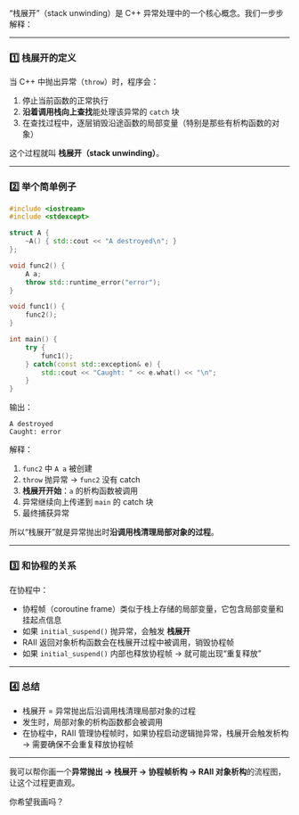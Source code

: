 “栈展开”（stack unwinding）是 C++ 异常处理中的一个核心概念。我们一步步解释：

---

### 1️⃣ 栈展开的定义

当 C++ 中抛出异常（`throw`）时，程序会：

1. 停止当前函数的正常执行
2. **沿着调用栈向上查找**能处理该异常的 `catch` 块
3. 在查找过程中，逐层销毁沿途函数的局部变量（特别是那些有析构函数的对象）

这个过程就叫 **栈展开（stack unwinding）**。

---

### 2️⃣ 举个简单例子

```cpp
#include <iostream>
#include <stdexcept>

struct A {
    ~A() { std::cout << "A destroyed\n"; }
};

void func2() {
    A a;
    throw std::runtime_error("error");
}

void func1() {
    func2();
}

int main() {
    try {
        func1();
    } catch(const std::exception& e) {
        std::cout << "Caught: " << e.what() << "\n";
    }
}
```

输出：

```
A destroyed
Caught: error
```

解释：

1. `func2` 中 `A a` 被创建
2. `throw` 抛异常 → `func2` 没有 catch
3. **栈展开开始**：`a` 的析构函数被调用
4. 异常继续向上传递到 `main` 的 catch 块
5. 最终捕获异常

所以“栈展开”就是异常抛出时**沿调用栈清理局部对象的过程**。

---

### 3️⃣ 和协程的关系

在协程中：

* 协程帧（coroutine frame）类似于栈上存储的局部变量，它包含局部变量和挂起点信息
* 如果 `initial_suspend()` 抛异常，会触发 **栈展开**
* RAII 返回对象析构函数会在栈展开过程中被调用，销毁协程帧
* 如果 `initial_suspend()` 内部也释放协程帧 → 就可能出现“重复释放”

---

### 4️⃣ 总结

* 栈展开 = 异常抛出后沿调用栈清理局部对象的过程
* 发生时，局部对象的析构函数都会被调用
* 在协程中，RAII 管理协程帧时，如果协程启动逻辑抛异常，栈展开会触发析构 → 需要确保不会重复释放协程帧

---

我可以帮你画一个**异常抛出 → 栈展开 → 协程帧析构 → RAII 对象析构**的流程图，让这个过程更直观。

你希望我画吗？
